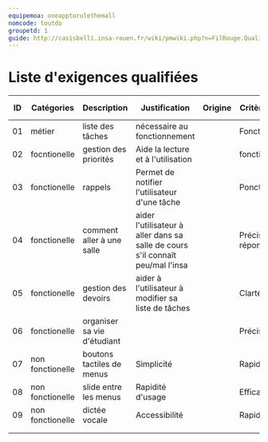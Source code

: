 ```yaml
---
equipemoa: oneapptorulethemall
nomcode: toutdo
groupetd: 1
guide: http://casisbelli.insa-rouen.fr/wiki/pmwiki.php?n=FilRouge.QualifierExigence
---
```

# Liste d'exigences qualifiées

| ID 	| Catégories 	| Description 	| Justification 	| Origine 	| Critères de satisfaction 	| Contentement MOA 	| Mécontentement MOA 	| Exigences Dépendantes 	| Exigences conflictuelles 	|
|----	|------------	|-------------	|---------------	|---------	|--------------------------	|------------------	|--------------------	|-----------------------	|--------------------------	|
|   01 	|      métier      	|     liste des tâches        	|         nécessaire au fonctionnement      	|       	|              Fonctionnement, clarté             	|          2        	|           5         	|                       	|                          	|
|  02  	|      focntionelle      	|     gestion des priorités        	|         Aide la lecture et à l'utilisation      	|         	|                          	fonctionnement, clarté |          4     	|          2 |           liste des tâches         	|                          	|
|  03  	|       fonctionelle     	|      rappels       	|        Permet de notifier l'utilisateur d'une tâche       	|         	|             Ponctualité             	|         5         	|           5         	|            liste des tâches           	|                          |
|   04 	|      fonctionelle      	|       comment aller à une salle      	|        aider l'utilisateur à aller dans sa salle de cours s'il connaît peu/mal l'insa       	|         	|     Précision,vitesse de réponse                    	|         5         	|      2              	|                       	|                          	|
|   05 	|      fonctionelle      	|       gestion des devoirs      	|        aider à l'utilisateur à modifier sa liste de tâches       	|         	|            Clarté              	|          3        	|           4         	|      liste des tâches                 	|                          	|
|   06 	|      fonctionelle      	|        organiser sa vie d'étudiant     	|               	|         	|        Précision,Rapidité,Clarté                  	|          3        	|            5        	|           liste de tâches,rappels           	|                          	|
|  07  	|       non fonctionelle   	|        boutons tactiles de menus     	|        Simplicité        	|         	|       Rapidité, précision                   	|         1         	|           5         	|                       	|                          	|
|  08  	|      non fonctionelle      	|       slide entre les menus      	|         Rapidité d'usage      	|         	|   Efficacité                       	|             4     	|          2          	|            Boutons de menus           	|                          	|
|   09 	|       non fonctionelle     	|        dictée vocale     	|       Accessibilité        	|         	|                         	Rapidité, précision|          5        	|          2|               |                          	|
|    	|            	|             	|               	|         	|                          	|                  	|                    	|                       	|                          	|
|    	|            	|             	|               	|         	|                          	|                  	|                    	|                       	|                          	|

